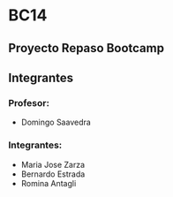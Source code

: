 # BC14

## Proyecto Repaso Bootcamp

## Integrantes

### Profesor:
- Domingo Saavedra

### Integrantes:
- Maria Jose Zarza
- Bernardo Estrada
- Romina Antagli
